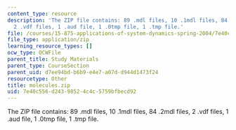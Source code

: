```yaml
---
content_type: resource
description: 'The ZIP file contains: 89 .mdl files, 10 .1mdl files, 84 .2mdl files,
  2 .vdf files, 1 .aud file, 1 .0tmp file, 1 .tmp file.'
file: /courses/15-875-applications-of-system-dynamics-spring-2004/7e40c556d24398524c4c5759bfbecd92_molecules.zip
file_type: application/zip
learning_resource_types: []
ocw_type: OCWFile
parent_title: Study Materials
parent_type: CourseSection
parent_uid: d7ee94bd-b6b9-e4e7-a07d-d944d1473f24
resourcetype: Other
title: molecules.zip
uid: 7e40c556-d243-9852-4c4c-5759bfbecd92
---
```

The ZIP file contains: 89 .mdl files, 10 .1mdl files, 84 .2mdl files, 2 .vdf files, 1 .aud file, 1 .0tmp file, 1 .tmp file.

